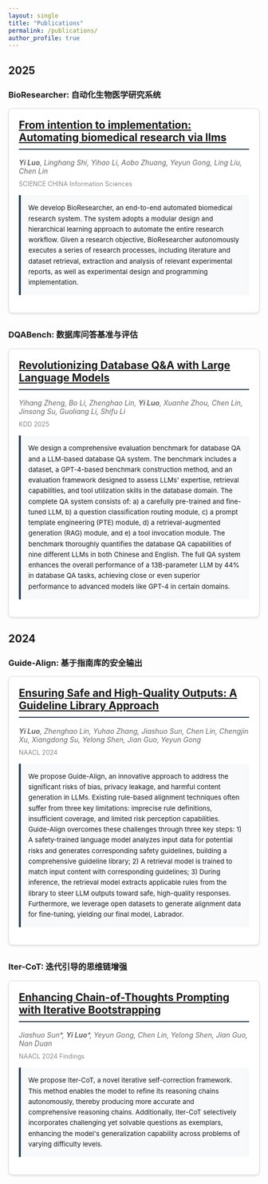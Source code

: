 ```yaml
---
layout: single
title: "Publications"
permalink: /publications/
author_profile: true
---
```


<style>
.publication-item {
    border: 1px solid #ddd;
    border-radius: 8px;
    padding: 20px;
    margin-bottom: 30px;
    background-color: #fff;
    box-shadow: 0 2px 4px rgba(0,0,0,0.1);
}

.publication-item h2 {
    margin-top: 0;
    color: #2e4057;
    border-bottom: 2px solid #2e4057;
    padding-bottom: 10px;
}

.publication-item .authors {
    color: #666;
    font-style: italic;
    margin: 10px 0;
}

.publication-item .submission {
    color: #888;
    font-size: 0.9em;
    margin-bottom: 15px;
}

.publication-item .abstract {
    background-color: #f8f9fa;
    border-left: 4px solid #2e4057;
    padding: 15px;
    margin: 15px 0;
    font-size: 0.95em;
    line-height: 1.6;
}

.publication-item .workflow {
    margin: 20px 0;
    text-align: center;
}

.publication-item .workflow img {
    max-width: 100%;
    height: auto;
    border-radius: 4px;
    box-shadow: 0 2px 4px rgba(0,0,0,0.1);
}
</style>

## 2025 
### BioResearcher: 自动化生物医学研究系统
<div class="publication-item">
<h2><a href="https://arxiv.org/abs/2412.09429">From intention to implementation: Automating biomedical research via llms</a></h2>
<div class="authors"><b>Yi Luo</b>, Linghang Shi, Yihao Li, Aobo Zhuang, Yeyun Gong, Ling Liu, Chen Lin</div>
<div class="submission">SCIENCE CHINA Information Sciences</div>

<div class="abstract">
We develop BioResearcher, an end-to-end automated biomedical research system. The system adopts a modular design and hierarchical learning approach to automate the entire research workflow. Given a research objective, BioResearcher autonomously executes a series of research processes, including literature and dataset retrieval, extraction and analysis of relevant experimental reports, as well as experimental design and programming implementation.
</div>

<!-- <div class="workflow">
    <img src="/images/placeholder1.jpg" alt="Workflow Image" style="max-width: 100%; height: auto;">
</div> -->
</div>

### DQABench: 数据库问答基准与评估
<div class="publication-item">
<h2><a href="https://arxiv.org/abs/2409.04475">Revolutionizing Database Q&A with Large Language Models</a></h2>
<div class="authors">Yihang Zheng, Bo Li, Zhenghao Lin, <b>Yi Luo</b>, Xuanhe Zhou, Chen Lin, Jinsong Su, Guoliang Li, Shifu Li</div>
<div class="submission">KDD 2025</div>

<div class="abstract">
We design a comprehensive evaluation benchmark for database QA and a LLM-based database QA system. The benchmark includes a dataset, a GPT-4-based benchmark construction method, and an evaluation framework designed to assess LLMs' expertise, retrieval capabilities, and tool utilization skills in the database domain. The complete QA system consists of: a) a carefully pre-trained and fine-tuned LLM, b) a question classification routing module, c) a prompt template engineering (PTE) module, d) a retrieval-augmented generation (RAG) module, and e) a tool invocation module. The benchmark thoroughly quantifies the database QA capabilities of nine different LLMs in both Chinese and English. The full QA system enhances the overall performance of a 13B-parameter LLM by 44% in database QA tasks, achieving close or even superior performance to advanced models like GPT-4 in certain domains.
</div>

<!-- <div class="workflow">
    <img src="/images/placeholder2.jpg" alt="Workflow Image" style="max-width: 100%; height: auto;">
</div> -->
</div>

## 2024

### Guide-Align: 基于指南库的安全输出
<div class="publication-item">
<h2><a href="https://arxiv.org/abs/2403.11838">Ensuring Safe and High-Quality Outputs: A Guideline Library Approach</a></h2>
<div class="authors"><b>Yi Luo</b>, Zhenghao Lin, Yuhao Zhang, Jiashuo Sun, Chen Lin, Chengjin Xu, Xiangdong Su, Yelong Shen, Jian Guo, Yeyun Gong</div>
<div class="submission">NAACL 2024</div>

<div class="abstract">
We propose Guide-Align, an innovative approach to 
address the significant risks of bias, privacy 
leakage, and harmful content generation in LLMs. 
Existing rule-based alignment techniques often 
suffer from three key limitations: imprecise rule 
definitions, insufficient coverage, and limited 
risk perception capabilities. Guide-Align overcomes 
these challenges through three key steps: 1) A 
safety-trained language model analyzes input data 
for potential risks and generates corresponding 
safety guidelines, building a comprehensive 
guideline library; 2) A retrieval model is trained 
to match input content with corresponding 
guidelines; 3) During inference, the retrieval 
model extracts applicable rules from the library to 
steer LLM outputs toward safe, high-quality 
responses. Furthermore, we leverage open datasets 
to generate alignment data for fine-tuning, 
yielding our final model, Labrador.
</div>

<!-- <div class="workflow">
    <img src="/images/placeholder3.jpg" alt="Workflow Image" style="max-width: 100%; height: auto;">
</div> -->
</div>

### Iter-CoT: 迭代引导的思维链增强
<div class="publication-item">
<h2><a href="https://arxiv.org/abs/2304.11657">Enhancing Chain-of-Thoughts Prompting with Iterative Bootstrapping</a></h2>
<div class="authors">Jiashuo Sun*, <b>Yi Luo</b>*, Yeyun Gong, Chen Lin, Yelong Shen, Jian Guo, Nan Duan</div>
<div class="submission">NAACL 2024 Findings</div>

<div class="abstract">
We propose Iter-CoT, a novel iterative self-correction framework. This method enables the model to refine its reasoning chains autonomously, thereby producing more accurate and comprehensive reasoning chains. Additionally, Iter-CoT selectively incorporates challenging yet solvable questions as exemplars, enhancing the model's generalization capability across problems of varying difficulty levels.
</div>

<!-- <div class="workflow">
    <img src="/images/placeholder4.jpg" alt="Workflow Image" style="max-width: 100%; height: auto;">
</div> -->

</div>
